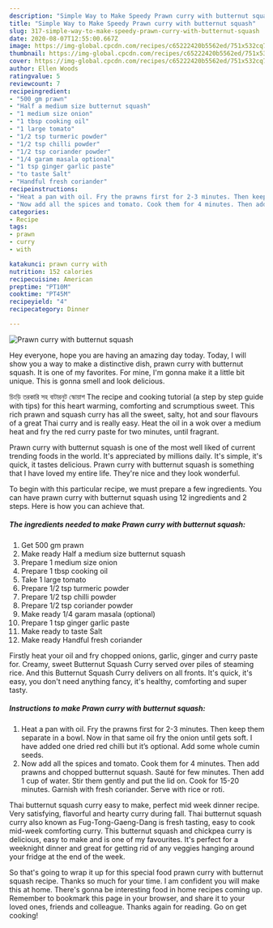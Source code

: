 ```yaml
---
description: "Simple Way to Make Speedy Prawn curry with butternut squash"
title: "Simple Way to Make Speedy Prawn curry with butternut squash"
slug: 317-simple-way-to-make-speedy-prawn-curry-with-butternut-squash
date: 2020-08-07T12:55:00.667Z
image: https://img-global.cpcdn.com/recipes/c65222420b5562ed/751x532cq70/prawn-curry-with-butternut-squash-recipe-main-photo.jpg
thumbnail: https://img-global.cpcdn.com/recipes/c65222420b5562ed/751x532cq70/prawn-curry-with-butternut-squash-recipe-main-photo.jpg
cover: https://img-global.cpcdn.com/recipes/c65222420b5562ed/751x532cq70/prawn-curry-with-butternut-squash-recipe-main-photo.jpg
author: Ellen Woods
ratingvalue: 5
reviewcount: 7
recipeingredient:
- "500 gm prawn"
- "Half a medium size butternut squash"
- "1 medium size onion"
- "1 tbsp cooking oil"
- "1 large tomato"
- "1/2 tsp turmeric powder"
- "1/2 tsp chilli powder"
- "1/2 tsp coriander powder"
- "1/4 garam masala optional"
- "1 tsp ginger garlic paste"
- "to taste Salt"
- "Handful fresh coriander"
recipeinstructions:
- "Heat a pan with oil. Fry the prawns first for 2-3 minutes. Then keep them separate in a bowl. Now in that same oil fry the onion until gets soft. I have added one dried red chilli but it’s optional. Add some whole cumin seeds."
- "Now add all the spices and tomato. Cook them for 4 minutes. Then add prawns and chopped butternut squash. Sauté for few minutes. Then add 1 cup of water. Stir them gently and put the lid on. Cook for 15-20 minutes. Garnish with fresh coriander. Serve with rice or roti."
categories:
- Recipe
tags:
- prawn
- curry
- with

katakunci: prawn curry with 
nutrition: 152 calories
recipecuisine: American
preptime: "PT10M"
cooktime: "PT45M"
recipeyield: "4"
recipecategory: Dinner

---
```



![Prawn curry with butternut squash](https://img-global.cpcdn.com/recipes/c65222420b5562ed/751x532cq70/prawn-curry-with-butternut-squash-recipe-main-photo.jpg)

Hey everyone, hope you are having an amazing day today. Today, I will show you a way to make a distinctive dish, prawn curry with butternut squash. It is one of my favorites. For mine, I'm gonna make it a little bit unique. This is gonna smell and look delicious.

চিংড়ি তরকারি সহ বাটারনুট স্কোয়াশ The recipe and cooking tutorial (a step by step guide with tips) for this heart warming, comforting and scrumptious sweet. This rich prawn and squash curry has all the sweet, salty, hot and sour flavours of a great Thai curry and is really easy. Heat the oil in a wok over a medium heat and fry the red curry paste for two minutes, until fragrant.

Prawn curry with butternut squash is one of the most well liked of current trending foods in the world. It's appreciated by millions daily. It's simple, it's quick, it tastes delicious. Prawn curry with butternut squash is something that I have loved my entire life. They're nice and they look wonderful.


To begin with this particular recipe, we must prepare a few ingredients. You can have prawn curry with butternut squash using 12 ingredients and 2 steps. Here is how you can achieve that.

<!--inarticleads1-->

##### The ingredients needed to make Prawn curry with butternut squash:

1. Get 500 gm prawn
1. Make ready Half a medium size butternut squash
1. Prepare 1 medium size onion
1. Prepare 1 tbsp cooking oil
1. Take 1 large tomato
1. Prepare 1/2 tsp turmeric powder
1. Prepare 1/2 tsp chilli powder
1. Prepare 1/2 tsp coriander powder
1. Make ready 1/4 garam masala (optional)
1. Prepare 1 tsp ginger garlic paste
1. Make ready to taste Salt
1. Make ready Handful fresh coriander


Firstly heat your oil and fry chopped onions, garlic, ginger and curry paste for. Creamy, sweet Butternut Squash Curry served over piles of steaming rice. And this Butternut Squash Curry delivers on all fronts. It&#39;s quick, it&#39;s easy, you don&#39;t need anything fancy, it&#39;s healthy, comforting and super tasty. 

<!--inarticleads2-->

##### Instructions to make Prawn curry with butternut squash:

1. Heat a pan with oil. Fry the prawns first for 2-3 minutes. Then keep them separate in a bowl. Now in that same oil fry the onion until gets soft. I have added one dried red chilli but it’s optional. Add some whole cumin seeds.
1. Now add all the spices and tomato. Cook them for 4 minutes. Then add prawns and chopped butternut squash. Sauté for few minutes. Then add 1 cup of water. Stir them gently and put the lid on. Cook for 15-20 minutes. Garnish with fresh coriander. Serve with rice or roti.


Thai butternut squash curry easy to make, perfect mid week dinner recipe. Very satisfying, flavorful and hearty curry during fall. Thai butternut squash curry also known as Fug-Tong-Gaeng-Dang is fresh tasting, easy to cook mid-week comforting curry. This butternut squash and chickpea curry is delicious, easy to make and is one of my favourites. It&#39;s perfect for a weeknight dinner and great for getting rid of any veggies hanging around your fridge at the end of the week. 

So that's going to wrap it up for this special food prawn curry with butternut squash recipe. Thanks so much for your time. I am confident you will make this at home. There's gonna be interesting food in home recipes coming up. Remember to bookmark this page in your browser, and share it to your loved ones, friends and colleague. Thanks again for reading. Go on get cooking!
